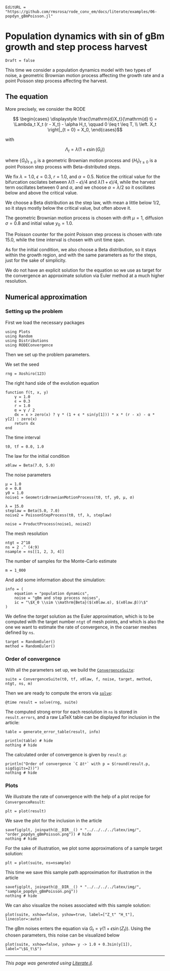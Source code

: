 ```@meta
EditURL = "https://github.com/rmsrosa/rode_conv_em/docs/literate/examples/06-popdyn_gBmPoisson.jl"
```

# Population dynamics with sin of gBm growth and step process harvest

```@meta
Draft = false
```

This time we consider a population dynamics model with two types of noise, a geometric Brownian motion process affecting the growth rate and a point Poisson step process affecting the harvest.

## The equation

More precisely, we consider the RODE
```math
  \begin{cases}
    \displaystyle \frac{\mathrm{d}X_t}{\mathrm{d} t} = \Lambda_t X_t (r - X_t) - \alpha H_t, \qquad 0 \leq t \leq T, \\
  \left. X_t \right|_{t = 0} = X_0,
  \end{cases}
```
with
```math
  \Lambda_t = \lambda(1 + \epsilon\sin(G_t))
```
where $\{G_t\}_{t\geq 0}$ is a geometric Brownian motion process and $\{H_t\}_{t \geq 0}$ is a point Poisson step process with Beta-distributed steps.

We fix $\lambda = 1.0$, $\epsilon = 0.3$, $r = 1.0$, and $\alpha = 0.5$. Notice the critical value for the bifurcation oscilates between $\lambda (1 - \epsilon) / 4$ and $\lambda (1 + \epsilon) / 4$, while the harvest term oscillates between 0 and $\alpha$, and we choose $\alpha = \lambda / 2$ so it oscillates below and above the critical value.

We choose a Beta distribution as the step law, with mean a little below $1/2$, so it stays mostly below the critical value, but often above it.

The geometric Brownian motion process is chosen with drift $\mu = 1$, diffusion $\sigma = 0.8$ and initial value $y_0 = 1.0$.

The Poisson counter for the point Poisson step process is chosen with rate 15.0, while the time interval is chosen with unit time span.

As for the initial condition, we also choose a Beta distribution, so it stays within the growth region, and with the same parameters as for the steps, just for the sake of simplicity.

We do not have an explicit solution for the equation so we use as target for the convergence an approximate solution via Euler method at a much higher resolution.

## Numerical approximation

### Setting up the problem

First we load the necessary packages

````@example 06-popdyn_gBmPoisson
using Plots
using Random
using Distributions
using RODEConvergence
````

Then we set up the problem parameters.

We set the seed

````@example 06-popdyn_gBmPoisson
rng = Xoshiro(123)
````

The right hand side of the evolution equation

````@example 06-popdyn_gBmPoisson
function f(t, x, y)
    γ = 1.0
    ϵ = 0.3
    r = 1.0
    α = γ / 2
    dx = x > zero(x) ? γ * (1 + ϵ * sin(y[1])) * x * (r - x) - α * y[2] : zero(x)
    return dx
end
````

The time interval

````@example 06-popdyn_gBmPoisson
t0, tf = 0.0, 1.0
````

The law for the initial condition

````@example 06-popdyn_gBmPoisson
x0law = Beta(7.0, 5.0)
````

The noise parameters

````@example 06-popdyn_gBmPoisson
μ = 1.0
σ = 0.8
y0 = 1.0
noise1 = GeometricBrownianMotionProcess(t0, tf, y0, μ, σ)

λ = 15.0
steplaw = Beta(5.0, 7.0)
noise2 = PoissonStepProcess(t0, tf, λ, steplaw)

noise = ProductProcess(noise1, noise2)
````

The mesh resolution

````@example 06-popdyn_gBmPoisson
ntgt = 2^18
ns = 2 .^ (4:9)
nsample = ns[[1, 2, 3, 4]]
````

The number of samples for the Monte-Carlo estimate

````@example 06-popdyn_gBmPoisson
m = 1_000
````

And add some information about the simulation:

````@example 06-popdyn_gBmPoisson
info = (
    equation = "population dynamics",
    noise = "gBm and step process noises",
    ic = "\$X_0 \\sim \\mathrm{Beta}($(x0law.α), $(x0law.β))\$"
)
````

We define the *target* solution as the Euler approximation, which is to be computed with the target number `ntgt` of mesh points, and which is also the one we want to estimate the rate of convergence, in the coarser meshes defined by `ns`.

````@example 06-popdyn_gBmPoisson
target = RandomEuler()
method = RandomEuler()
````

### Order of convergence

With all the parameters set up, we build the [`ConvergenceSuite`](@ref):

````@example 06-popdyn_gBmPoisson
suite = ConvergenceSuite(t0, tf, x0law, f, noise, target, method, ntgt, ns, m)
````

Then we are ready to compute the errors via [`solve`](@ref):

````@example 06-popdyn_gBmPoisson
@time result = solve(rng, suite)
````

The computed strong error for each resolution in `ns` is stored in `result.errors`, and a raw LaTeX table can be displayed for inclusion in the article:

````@example 06-popdyn_gBmPoisson
table = generate_error_table(result, info)

println(table) # hide
nothing # hide
````

The calculated order of convergence is given by `result.p`:

````@example 06-popdyn_gBmPoisson
println("Order of convergence `C Δtᵖ` with p = $(round(result.p, sigdigits=2))")
nothing # hide
````

### Plots

We illustrate the rate of convergence with the help of a plot recipe for `ConvergenceResult`:

````@example 06-popdyn_gBmPoisson
plt = plot(result)
````

We save the plot for the inclusion in the article

````@example 06-popdyn_gBmPoisson
savefig(plt, joinpath(@__DIR__() * "../../../../latex/img/", "order_popdyn_gBmPoisson.png")) # hide
nothing # hide
````

For the sake of illustration, we plot some approximations of a sample target solution:

````@example 06-popdyn_gBmPoisson
plt = plot(suite, ns=nsample)
````

This time we save this sample path approximation for illustration in the article

````@example 06-popdyn_gBmPoisson
savefig(plt, joinpath(@__DIR__() * "../../../../latex/img/", "sample_popdyn_gBmPoisson.png"))
nothing # hide
````

We can also visualize the noises associated with this sample solution:

````@example 06-popdyn_gBmPoisson
plot(suite, xshow=false, yshow=true, label=["Z_t" "H_t"], linecolor=:auto)
````

The gBm noises enters the equation via $G_t = \gamma(1 + \epsilon\sin(Z_t))$. Using the chosen parameters, this noise can be visualized below

````@example 06-popdyn_gBmPoisson
plot(suite, xshow=false, yshow= y -> 1.0 + 0.3sin(y[1]), label="\$G_t\$")
````

---

*This page was generated using [Literate.jl](https://github.com/fredrikekre/Literate.jl).*

